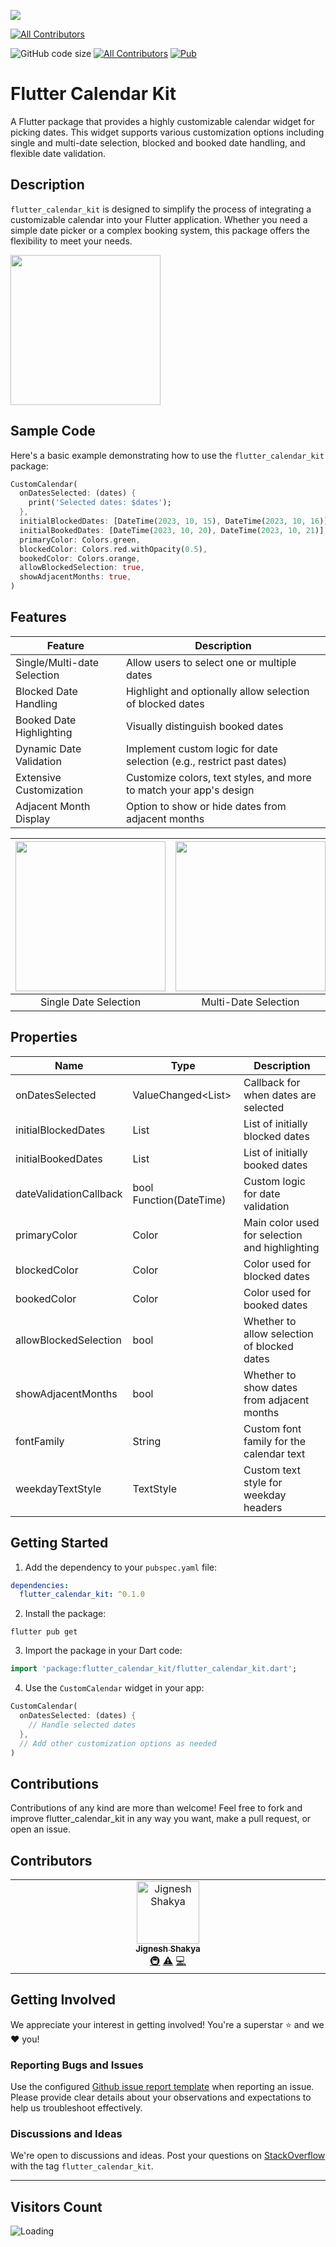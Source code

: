 ![](https://raw.githubusercontent.com/yourusername/flutter_calendar_kit/main/screenshot/banner.png)
<!-- ALL-CONTRIBUTORS-BADGE:START - Do not remove or modify this section -->
[![All Contributors](https://img.shields.io/badge/all_contributors-1-orange.svg?style=flat-square)](#contributors-)
<!-- ALL-CONTRIBUTORS-BADGE:END -->

![GitHub code size](https://img.shields.io/github/languages/code-size/YudizAndroidJignesh/flutter_calendar_kit)
[![All Contributors](https://img.shields.io/github/all-contributors/YudizAndroidJignesh/flutter_calendar_kit)](#contributors-)
[![Pub](https://img.shields.io/pub/v/flutter_calendar_kit.svg)](https://pub.dartlang.org/packages/flutter_calendar_kit)

# Flutter Calendar Kit

A Flutter package that provides a highly customizable calendar widget for picking dates. This widget
supports various customization options including single and multi-date selection, blocked and booked date handling,
and flexible date validation.

## Description

`flutter_calendar_kit` is designed to simplify the process of integrating a customizable calendar
into your Flutter application. Whether you need a simple date picker or a complex booking system,
this package offers the flexibility to meet your needs.

<img src="https://raw.githubusercontent.com/yourusername/flutter_calendar_kit/main/screenshot/example.gif" width="240"/>

## Sample Code

Here's a basic example demonstrating how to use the `flutter_calendar_kit` package:

```dart
CustomCalendar(
  onDatesSelected: (dates) {
    print('Selected dates: $dates');
  },
  initialBlockedDates: [DateTime(2023, 10, 15), DateTime(2023, 10, 16)],
  initialBookedDates: [DateTime(2023, 10, 20), DateTime(2023, 10, 21)],
  primaryColor: Colors.green,
  blockedColor: Colors.red.withOpacity(0.5),
  bookedColor: Colors.orange,
  allowBlockedSelection: true,
  showAdjacentMonths: true,
)
```

## Features

| Feature                  | Description                                                            |
|--------------------------|------------------------------------------------------------------------|
| Single/Multi-date Selection | Allow users to select one or multiple dates                         |
| Blocked Date Handling    | Highlight and optionally allow selection of blocked dates              |
| Booked Date Highlighting | Visually distinguish booked dates                                      |
| Dynamic Date Validation  | Implement custom logic for date selection (e.g., restrict past dates)  |
| Extensive Customization  | Customize colors, text styles, and more to match your app's design     |
| Adjacent Month Display   | Option to show or hide dates from adjacent months                      |

| <img src="https://raw.githubusercontent.com/yourusername/flutter_calendar_kit/main/screenshot/ss_single_select.png" width="240"/> | <img src="https://raw.githubusercontent.com/yourusername/flutter_calendar_kit/main/screenshot/ss_multi_select.png" width="240"/> | <img src="https://raw.githubusercontent.com/yourusername/flutter_calendar_kit/main/screenshot/ss_blocked_dates.png" width="240"/> |
|:--------------------------------------------------------------------------------------------------------------------------------:|:--------------------------------------------------------------------------------------------------------------------------------:|:----------------------------------------------------------------------------------------------------------------------------------:|
|                                                     Single Date Selection                                                         |                                                     Multi-Date Selection                                                          |                                                     Blocked and Booked Dates                                                        |

## Properties

| Name                    | Type                      | Description                                                   |
|-------------------------|---------------------------|---------------------------------------------------------------|
| onDatesSelected         | ValueChanged<List<DateTime>> | Callback for when dates are selected                          |
| initialBlockedDates     | List<DateTime>            | List of initially blocked dates                               |
| initialBookedDates      | List<DateTime>            | List of initially booked dates                                |
| dateValidationCallback  | bool Function(DateTime)   | Custom logic for date validation                              |
| primaryColor            | Color                     | Main color used for selection and highlighting                |
| blockedColor            | Color                     | Color used for blocked dates                                  |
| bookedColor             | Color                     | Color used for booked dates                                   |
| allowBlockedSelection   | bool                      | Whether to allow selection of blocked dates                   |
| showAdjacentMonths      | bool                      | Whether to show dates from adjacent months                    |
| fontFamily              | String                    | Custom font family for the calendar text                      |
| weekdayTextStyle        | TextStyle                 | Custom text style for weekday headers                         |

## Getting Started

1. Add the dependency to your `pubspec.yaml` file:

```yaml
dependencies:
  flutter_calendar_kit: ^0.1.0
```

2. Install the package:

```
flutter pub get
```

3. Import the package in your Dart code:

```dart
import 'package:flutter_calendar_kit/flutter_calendar_kit.dart';
```

4. Use the `CustomCalendar` widget in your app:

```dart
CustomCalendar(
  onDatesSelected: (dates) {
    // Handle selected dates
  },
  // Add other customization options as needed
)
```

## Contributions

Contributions of any kind are more than welcome! Feel free to fork and improve flutter_calendar_kit
in any way you want, make a pull request, or open an issue.

## Contributors

<!-- ALL-CONTRIBUTORS-LIST:START - Do not remove or modify this section -->
<!-- prettier-ignore-start -->
<!-- markdownlint-disable -->
<table>
  <tbody>
    <tr>
      <td align="center" valign="top" width="14.28%"><a href="https://github.com/jignesh1997"><img src="https://avatars.githubusercontent.com/u/38436373?v=4?s=100" width="100px;" alt="Jignesh Shakya"/><br /><sub><b>Jignesh Shakya</b></sub></a><br /><a href="#infra-jignesh1997" title="Infrastructure (Hosting, Build-Tools, etc)">🚇</a> <a href="https://github.com/YudizAndroidJignesh/flutter_calendar_kit/commits?author=jignesh1997" title="Tests">⚠️</a> <a href="https://github.com/YudizAndroidJignesh/flutter_calendar_kit/commits?author=jignesh1997" title="Code">💻</a></td>
    </tr>
  </tbody>
</table>

<!-- markdownlint-restore -->
<!-- prettier-ignore-end -->

<!-- ALL-CONTRIBUTORS-LIST:END -->
<!-- prettier-ignore-start -->
<!-- markdownlint-disable -->

<!-- markdownlint-restore -->
<!-- prettier-ignore-end -->

<!-- ALL-CONTRIBUTORS-LIST:END -->

## Getting Involved

We appreciate your interest in getting involved! You're a superstar ⭐ and we ❤️ you!

### Reporting Bugs and Issues

Use the configured [Github issue report template](https://github.com/yourusername/flutter_calendar_kit/issues/new?assignees=&labels=&template=bug_report.md&title=) when reporting an issue. Please provide clear details about your observations and expectations to help us troubleshoot effectively.

### Discussions and Ideas

We're open to discussions and ideas. Post your questions on [StackOverflow](https://stackoverflow.com/questions/tagged/flutter_calendar_kit) with the tag `flutter_calendar_kit`.

---

## Visitors Count
<img align="left" src = "https://profile-counter.glitch.me/flutter_calendar_kit/count.svg" alt ="Loading">